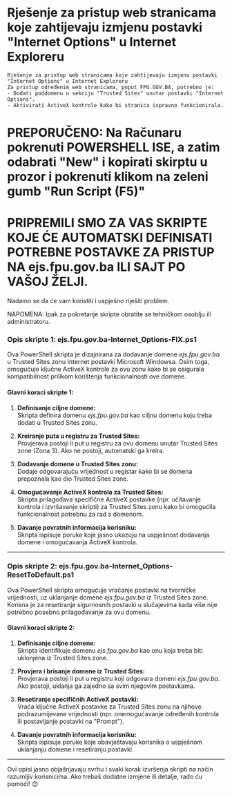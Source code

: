 # Rješenje za pristup web stranicama koje zahtijevaju izmjenu postavki "Internet Options" u Internet Exploreru

    Rješenje za pristup web stranicama koje zahtijevaju izmjenu postavki "Internet Options" u Internet Exploreru
    Za pristup određenim web stranicama, poput FPU.GOV.BA, potrebno je:
    - Dodati poddomenu u sekciju "Trusted Sites" unutar postavki "Internet Options".
    - Aktivirati ActiveX kontrole kako bi stranica ispravno funkcionirala.

# PREPORUČENO: Na Računaru pokrenuti POWERSHELL ISE, a zatim odabrati "New" i kopirati skirptu u prozor i pokrenuti klikom na zeleni gumb "Run Script (F5)"

# PRIPREMILI SMO ZA VAS SKRIPTE KOJE ĆE AUTOMATSKI DEFINISATI POTREBNE POSTAVKE ZA PRISTUP NA ejs.fpu.gov.ba ILI SAJT PO VAŠOJ ŽELJI.

Nadamo se da će vam koristiti i uspješno riješiti problem.

NAPOMENA:
Ipak za pokretanje skripte obratite se tehničkom osoblju ili administratoru.

### **Opis skripte 1: ejs.fpu.gov.ba-Internet_Options-FIX.ps1**  

Ova PowerShell skripta je dizajnirana za dodavanje domene *ejs.fpu.gov.ba* u Trusted Sites zonu Internet postavki Microsoft Windowsa. 
Osim toga, omogućuje ključne ActiveX kontrole za ovu zonu kako bi se osigurala kompatibilnost prilikom korištenja funkcionalnosti ove domene.

#### **Glavni koraci skripte 1:**

1. **Definisanje ciljne domene:**  
   Skripta definira domenu *ejs.fpu.gov.ba* kao ciljnu domenu koju treba dodati u Trusted Sites zonu.

2. **Kreiranje puta u registru za Trusted Sites:**  
   Provjerava postoji li put u registru za ovu domenu unutar Trusted Sites zone (Zona 3). Ako ne postoji, automatski ga kreira.

3. **Dodavanje domene u Trusted Sites zonu:**  
   Dodaje odgovarajuću vrijednost u registar kako bi se domena prepoznala kao dio Trusted Sites zone.  

4. **Omogućavanje ActiveX kontrola za Trusted Sites:**  
   Skripta prilagođava specifične ActiveX postavke (npr. učitavanje kontrola i izvršavanje skripti) za Trusted Sites zonu kako bi omogućila funkcionalnost potrebnu za rad s domenom.

5. **Davanje povratnih informacija korisniku:**  
   Skripta ispisuje poruke koje jasno ukazuju na uspješnost dodavanja domene i omogućavanja ActiveX kontrola.

---

### **Opis skripte 2: ejs.fpu.gov.ba-Internet_Options-ResetToDefault.ps1**  

Ova PowerShell skripta omogućuje vraćanje postavki na tvorničke vrijednosti, uz uklanjanje domene *ejs.fpu.gov.ba* iz Trusted Sites zone. 
Korisna je za resetiranje sigurnosnih postavki u slučajevima kada više nije potrebno posebno prilagođavanje za ovu domenu.

#### **Glavni koraci skripte 2:**

1. **Definisanje ciljne domene:**  
   Skripta identifikuje domenu *ejs.fpu.gov.ba* kao onu koja treba biti uklonjena iz Trusted Sites zone.

2. **Provjera i brisanje domene iz Trusted Sites:**  
   Provjerava postoji li put u registru koji odgovara domeni *ejs.fpu.gov.ba*. Ako postoji, uklanja ga zajedno sa svim njegovim postavkama.

3. **Resetiranje specifičnih ActiveX postavki:**  
   Vraća ključne ActiveX postavke za Trusted Sites zonu na njihove podrazumijevane vrijednosti (npr. onemogućavanje određenih kontrola ili postavljanje postavki na "Prompt").

4. **Davanje povratnih informacija korisniku:**  
   Skripta ispisuje poruke koje obavještavaju korisnika o uspješnom uklanjanju domene i resetiranju postavki.

---

Ovi opisi jasno objašnjavaju svrhu i svaki korak izvršenja skripti na način razumljiv korisnicima. Ako trebaš dodatne izmjene ili detalje, rado ću pomoći! 😊
